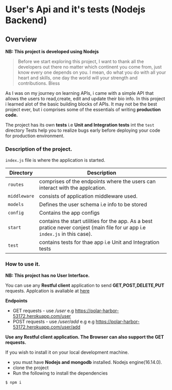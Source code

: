# User's Api and it's tests (Nodejs Backend)
## Overview
**NB: This project is developed using Nodejs**

> Before we start exploring this project, I want to thank all the developers out there no matter which continent you come from, just know every one depends on you. I mean, do what you do with all your heart and skills, one day the world will your strength and contributions. Bless

As I was on my journey on learning APIs, i came with a simple API that allows the users to read,create, edit and update their bio info. In this project i learned alot of the basic building blocks of APIs. It may not be the best project ever, but i comprises some of the essentials of writing **production code.** 

The project has its own **tests** i.e **Unit and Integration tests** int the `test` directory Tests help you to realize bugs early before deploying your code for production environment.

### Description of the project.
`index.js` file is where the application is started.

| **Directory**  | **Description**  |
|----------------|------------------|
| `routes` | comprises of the endpoints where the users can interact with the applcation.|
| `middleware` | consists of application middleware used. |
| `models` | Defines the user schema i.e info to be stored |
| `config` | Contains the app configs |
| `start` | contains the start utilities for the app. As a best pratice never conjest (main file for ur app i.e `index.js` in this case). |
| `test` | contains tests for thae app i.e Unit and Integration tests |

### How to use it.
**NB: This project has no User Interface.**

You can use any **Restful client** application to send **GET,POST,DELETE,PUT** requests.
Applcation is avaliable at [here](c "find me here")

__Endpoints__
* GET requests - use */user* e.g https://polar-harbor-53172.herokuapp.com/user
* POST requests - use  */user/add* e.g e.g https://polar-harbor-53172.herokuapp.com/user/add

**Use any Restful client application. The Browser can also support the **GET** requests.**

If you wish to install it on your local development machine.

* you must have **Nodejs and mongodb** installed. Nodejs engine(16.14.0).
* clone the project
* Run the following to install the dependencies
```bash 
$ npm i 
```
